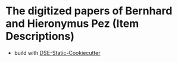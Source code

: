 # The digitized papers of Bernhard and Hieronymus Pez (Item Descriptions)


* build with [DSE-Static-Cookiecutter](https://github.com/acdh-oeaw/dse-static-cookiecutter)
